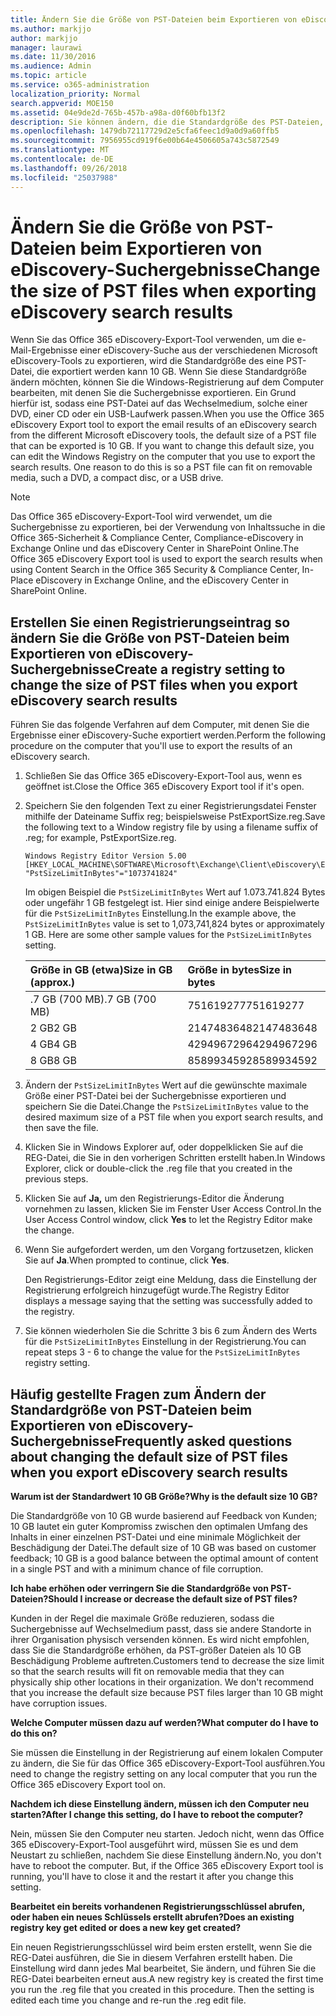 ```yaml
---
title: Ändern Sie die Größe von PST-Dateien beim Exportieren von eDiscovery-Suchergebnisse
ms.author: markjjo
author: markjjo
manager: laurawi
ms.date: 11/30/2016
ms.audience: Admin
ms.topic: article
ms.service: o365-administration
localization_priority: Normal
search.appverid: MOE150
ms.assetid: 04e9de2d-765b-457b-a98a-d0f60bfb13f2
description: Sie können ändern, die die Standardgröße des PST-Dateien, die beim Exportieren von eDiscovery-Suchergebnissen jeweils auf Ihrem Computer heruntergeladen werden.
ms.openlocfilehash: 1479db72117729d2e5cfa6feec1d9a0d9a60ffb5
ms.sourcegitcommit: 7956955cd919f6e00b64e4506605a743c5872549
ms.translationtype: MT
ms.contentlocale: de-DE
ms.lasthandoff: 09/26/2018
ms.locfileid: "25037988"
---
```

# <a name="change-the-size-of-pst-files-when-exporting-ediscovery-search-results"></a><span data-ttu-id="e8923-103">Ändern Sie die Größe von PST-Dateien beim Exportieren von eDiscovery-Suchergebnisse</span><span class="sxs-lookup"><span data-stu-id="e8923-103">Change the size of PST files when exporting eDiscovery search results</span></span>

<span data-ttu-id="e8923-p101">Wenn Sie das Office 365 eDiscovery-Export-Tool verwenden, um die e-Mail-Ergebnisse einer eDiscovery-Suche aus der verschiedenen Microsoft eDiscovery-Tools zu exportieren, wird die Standardgröße des eine PST-Datei, die exportiert werden kann 10 GB. Wenn Sie diese Standardgröße ändern möchten, können Sie die Windows-Registrierung auf dem Computer bearbeiten, mit denen Sie die Suchergebnisse exportieren. Ein Grund hierfür ist, sodass eine PST-Datei auf das Wechselmedium, solche einer DVD, einer CD oder ein USB-Laufwerk passen.</span><span class="sxs-lookup"><span data-stu-id="e8923-p101">When you use the Office 365 eDiscovery Export tool to export the email results of an eDiscovery search from the different Microsoft eDiscovery tools, the default size of a PST file that can be exported is 10 GB. If you want to change this default size, you can edit the Windows Registry on the computer that you use to export the search results. One reason to do this is so a PST file can fit on removable media, such a DVD, a compact disc, or a USB drive.</span></span> 
  
> [!NOTE]
>  <span data-ttu-id="e8923-107">Das Office 365 eDiscovery-Export-Tool wird verwendet, um die Suchergebnisse zu exportieren, bei der Verwendung von Inhaltssuche in die Office 365-Sicherheit &amp; Compliance Center, Compliance-eDiscovery in Exchange Online und das eDiscovery Center in SharePoint Online.</span><span class="sxs-lookup"><span data-stu-id="e8923-107">The Office 365 eDiscovery Export tool is used to export the search results when using Content Search in the Office 365 Security &amp; Compliance Center, In-Place eDiscovery in Exchange Online, and the eDiscovery Center in SharePoint Online.</span></span> 
  
## <a name="create-a-registry-setting-to-change-the-size-of-pst-files-when-you-export-ediscovery-search-results"></a><span data-ttu-id="e8923-108">Erstellen Sie einen Registrierungseintrag so ändern Sie die Größe von PST-Dateien beim Exportieren von eDiscovery-Suchergebnisse</span><span class="sxs-lookup"><span data-stu-id="e8923-108">Create a registry setting to change the size of PST files when you export eDiscovery search results</span></span>

<span data-ttu-id="e8923-109">Führen Sie das folgende Verfahren auf dem Computer, mit denen Sie die Ergebnisse einer eDiscovery-Suche exportiert werden.</span><span class="sxs-lookup"><span data-stu-id="e8923-109">Perform the following procedure on the computer that you'll use to export the results of an eDiscovery search.</span></span>
  
1. <span data-ttu-id="e8923-110">Schließen Sie das Office 365 eDiscovery-Export-Tool aus, wenn es geöffnet ist.</span><span class="sxs-lookup"><span data-stu-id="e8923-110">Close the Office 365 eDiscovery Export tool if it's open.</span></span> 
    
2. <span data-ttu-id="e8923-111">Speichern Sie den folgenden Text zu einer Registrierungsdatei Fenster mithilfe der Dateiname Suffix reg; beispielsweise PstExportSize.reg.</span><span class="sxs-lookup"><span data-stu-id="e8923-111">Save the following text to a Window registry file by using a filename suffix of .reg; for example, PstExportSize.reg.</span></span> 
    
    ```
    Windows Registry Editor Version 5.00
    [HKEY_LOCAL_MACHINE\SOFTWARE\Microsoft\Exchange\Client\eDiscovery\ExportTool]
    "PstSizeLimitInBytes"="1073741824"
    ```

    <span data-ttu-id="e8923-p102">Im obigen Beispiel die `PstSizeLimitInBytes` Wert auf 1.073.741.824 Bytes oder ungefähr 1 GB festgelegt ist. Hier sind einige andere Beispielwerte für die `PstSizeLimitInBytes` Einstellung.</span><span class="sxs-lookup"><span data-stu-id="e8923-p102">In the example above, the  `PstSizeLimitInBytes` value is set to 1,073,741,824 bytes or approximately 1 GB. Here are some other sample values for the  `PstSizeLimitInBytes` setting.</span></span> 
    
    |<span data-ttu-id="e8923-114">**Größe in GB (etwa)**</span><span class="sxs-lookup"><span data-stu-id="e8923-114">**Size in GB (approx.)**</span></span>|<span data-ttu-id="e8923-115">**Größe in bytes**</span><span class="sxs-lookup"><span data-stu-id="e8923-115">**Size in bytes**</span></span>|
    |:-----|:-----|
    |<span data-ttu-id="e8923-116">.7 GB (700 MB)</span><span class="sxs-lookup"><span data-stu-id="e8923-116">.7 GB (700 MB)</span></span>  <br/> |<span data-ttu-id="e8923-117">751619277</span><span class="sxs-lookup"><span data-stu-id="e8923-117">751619277</span></span>  <br/> |
    |<span data-ttu-id="e8923-118">2 GB</span><span class="sxs-lookup"><span data-stu-id="e8923-118">2 GB</span></span>  <br/> |<span data-ttu-id="e8923-119">2147483648</span><span class="sxs-lookup"><span data-stu-id="e8923-119">2147483648</span></span>  <br/> |
    |<span data-ttu-id="e8923-120">4 GB</span><span class="sxs-lookup"><span data-stu-id="e8923-120">4 GB</span></span>  <br/> |<span data-ttu-id="e8923-121">4294967296</span><span class="sxs-lookup"><span data-stu-id="e8923-121">4294967296</span></span>  <br/> |
    |<span data-ttu-id="e8923-122">8 GB</span><span class="sxs-lookup"><span data-stu-id="e8923-122">8 GB</span></span>  <br/> |<span data-ttu-id="e8923-123">8589934592</span><span class="sxs-lookup"><span data-stu-id="e8923-123">8589934592</span></span>  <br/> |
   
3. <span data-ttu-id="e8923-124">Ändern der `PstSizeLimitInBytes` Wert auf die gewünschte maximale Größe einer PST-Datei bei der Suchergebnisse exportieren und speichern Sie die Datei.</span><span class="sxs-lookup"><span data-stu-id="e8923-124">Change the `PstSizeLimitInBytes` value to the desired maximum size of a PST file when you export search results, and then save the file.</span></span> 
    
4. <span data-ttu-id="e8923-125">Klicken Sie in Windows Explorer auf, oder doppelklicken Sie auf die REG-Datei, die Sie in den vorherigen Schritten erstellt haben.</span><span class="sxs-lookup"><span data-stu-id="e8923-125">In Windows Explorer, click or double-click the .reg file that you created in the previous steps.</span></span>
    
5. <span data-ttu-id="e8923-126">Klicken Sie auf **Ja,** um den Registrierungs-Editor die Änderung vornehmen zu lassen, klicken Sie im Fenster User Access Control.</span><span class="sxs-lookup"><span data-stu-id="e8923-126">In the User Access Control window, click **Yes** to let the Registry Editor make the change.</span></span> 
    
6. <span data-ttu-id="e8923-127">Wenn Sie aufgefordert werden, um den Vorgang fortzusetzen, klicken Sie auf **Ja**.</span><span class="sxs-lookup"><span data-stu-id="e8923-127">When prompted to continue, click **Yes**.</span></span>
    
    <span data-ttu-id="e8923-128">Den Registrierungs-Editor zeigt eine Meldung, dass die Einstellung der Registrierung erfolgreich hinzugefügt wurde.</span><span class="sxs-lookup"><span data-stu-id="e8923-128">The Registry Editor displays a message saying that the setting was successfully added to the registry.</span></span>
    
7. <span data-ttu-id="e8923-129">Sie können wiederholen Sie die Schritte 3 bis 6 zum Ändern des Werts für die `PstSizeLimitInBytes` Einstellung in der Registrierung.</span><span class="sxs-lookup"><span data-stu-id="e8923-129">You can repeat steps 3 - 6 to change the value for the  `PstSizeLimitInBytes` registry setting.</span></span> 
  
## <a name="frequently-asked-questions-about-changing-the-default-size-of-pst-files-when-you-export-ediscovery-search-results"></a><span data-ttu-id="e8923-130">Häufig gestellte Fragen zum Ändern der Standardgröße von PST-Dateien beim Exportieren von eDiscovery-Suchergebnisse</span><span class="sxs-lookup"><span data-stu-id="e8923-130">Frequently asked questions about changing the default size of PST files when you export eDiscovery search results</span></span>

 <span data-ttu-id="e8923-131">**Warum ist der Standardwert 10 GB Größe?**</span><span class="sxs-lookup"><span data-stu-id="e8923-131">**Why is the default size 10 GB?**</span></span>
  
<span data-ttu-id="e8923-132">Die Standardgröße von 10 GB wurde basierend auf Feedback von Kunden; 10 GB lautet ein guter Kompromiss zwischen den optimalen Umfang des Inhalts in einer einzelnen PST-Datei und eine minimale Möglichkeit der Beschädigung der Datei.</span><span class="sxs-lookup"><span data-stu-id="e8923-132">The default size of 10 GB was based on customer feedback; 10 GB is a good balance between the optimal amount of content in a single PST and with a minimum chance of file corruption.</span></span>
  
 <span data-ttu-id="e8923-133">**Ich habe erhöhen oder verringern Sie die Standardgröße von PST-Dateien?**</span><span class="sxs-lookup"><span data-stu-id="e8923-133">**Should I increase or decrease the default size of PST files?**</span></span>
  
<span data-ttu-id="e8923-p103">Kunden in der Regel die maximale Größe reduzieren, sodass die Suchergebnisse auf Wechselmedium passt, dass sie andere Standorte in ihrer Organisation physisch versenden können. Es wird nicht empfohlen, dass Sie die Standardgröße erhöhen, da PST-größer Dateien als 10 GB Beschädigung Probleme auftreten.</span><span class="sxs-lookup"><span data-stu-id="e8923-p103">Customers tend to decrease the size limit so that the search results will fit on removable media that they can physically ship other locations in their organization. We don't recommend that you increase the default size because PST files larger than 10 GB might have corruption issues.</span></span>
  
 <span data-ttu-id="e8923-136">**Welche Computer müssen dazu auf werden?**</span><span class="sxs-lookup"><span data-stu-id="e8923-136">**What computer do I have to do this on?**</span></span>
  
<span data-ttu-id="e8923-137">Sie müssen die Einstellung in der Registrierung auf einem lokalen Computer zu ändern, die Sie für das Office 365 eDiscovery-Export-Tool ausführen.</span><span class="sxs-lookup"><span data-stu-id="e8923-137">You need to change the registry setting on any local computer that you run the Office 365 eDiscovery Export tool on.</span></span>
  
 <span data-ttu-id="e8923-138">**Nachdem ich diese Einstellung ändern, müssen ich den Computer neu starten?**</span><span class="sxs-lookup"><span data-stu-id="e8923-138">**After I change this setting, do I have to reboot the computer?**</span></span>
  
<span data-ttu-id="e8923-p104">Nein, müssen Sie den Computer neu starten. Jedoch nicht, wenn das Office 365 eDiscovery-Export-Tool ausgeführt wird, müssen Sie es und dem Neustart zu schließen, nachdem Sie diese Einstellung ändern.</span><span class="sxs-lookup"><span data-stu-id="e8923-p104">No, you don't have to reboot the computer. But, if the Office 365 eDiscovery Export tool is running, you'll have to close it and the restart it after you change this setting.</span></span>
  
 <span data-ttu-id="e8923-141">**Bearbeitet ein bereits vorhandenen Registrierungsschlüssel abrufen, oder haben ein neues Schlüssels erstellt abrufen?**</span><span class="sxs-lookup"><span data-stu-id="e8923-141">**Does an existing registry key get edited or does a new key get created?**</span></span>
  
<span data-ttu-id="e8923-p105">Ein neuen Registrierungsschlüssel wird beim ersten erstellt, wenn Sie die REG-Datei ausführen, die Sie in diesem Verfahren erstellt haben. Die Einstellung wird dann jedes Mal bearbeitet, Sie ändern, und führen Sie die REG-Datei bearbeiten erneut aus.</span><span class="sxs-lookup"><span data-stu-id="e8923-p105">A new registry key is created the first time you run the .reg file that you created in this procedure. Then the setting is edited each time you change and re-run the .reg edit file.</span></span>
